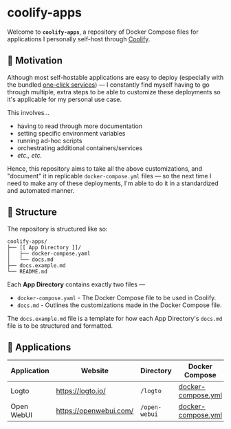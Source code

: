# coolify-apps

Welcome to **`coolify-apps`**, a repository of Docker Compose files for applications I personally self-host through [Coolify](https://coolify.io).

## 🤔 Motivation

Although most self-hostable applications are easy to deploy (especially with the bundled [one-click services](https://coolify.io/docs/services/overview)) — I constantly find myself having to go through multiple, extra steps to be able to customize these deployments so it's applicable for my personal use case.

This involves...

- having to read through more documentation
- setting specific environment variables
- running ad-hoc scripts
- orchestrating additional containers/services
- _etc., etc._

Hence, this repository aims to take all the above customizations, and "document" it in replicable `docker-compose.yml` files — so the next time I need to make any of these deployments, I'm able to do it in a standardized and automated manner.

## 📂 Structure

The repository is structured like so:

```
coolify-apps/
├── [[ App Directory ]]/
│   ├── docker-compose.yaml
│   └── docs.md
├── docs.example.md
└── README.md
```

Each **App Directory** contains exactly two files —

- `docker-compose.yaml` - The Docker Compose file to be used in Coolify.
- `docs.md` - Outlines the customizations made in the Docker Compose file.

The `docs.example.md` file is a template for how each App Directory's `docs.md` file is to be structured and formatted.

## 🚀 Applications

| Application | Website                | Directory     | Docker Compose                                        | Documentation                   |
| ----------- | ---------------------- | ------------- | ----------------------------------------------------- | ------------------------------- |
| Logto       | https://logto.io/      | `/logto`      | [docker-compose.yml](./logto/docker-compose.yml)      | [docs.md](./logto/docs.md)      |
| Open WebUI  | https://openwebui.com/ | `/open-webui` | [docker-compose.yml](./open-webui/docker-compose.yml) | [docs.md](./open-webui/docs.md) |
